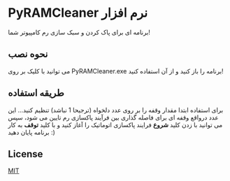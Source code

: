 # PyRAMCleaner نرم افزار
برنامه ای برای پاک کردن و سبک سازی رم کامپیوتر شما!

## نحوه نصب

می توانید با کلیک بر روی PyRAMCleaner.exe برنامه را باز کنید و از آن استفاده کنید!

## طریقه استفاده
برای استفاده ابتدا مقدار وقفه را بر روی عدد دلخواه (ترجیحا 1 نباشد) تنظیم کنید... این عدد درواقع وقفه ای برای فاصله گذاری بین فرآیند پاکسازی رم تایین می شود، سپس می توانید با زدن کلید **شروع** فرایند پاکسازی اتوماتیک را آغاز کنید و با کلید **توقف** به کار برنامه پایان دهید :)
## License

[MIT](https://choosealicense.com/licenses/mit/)
